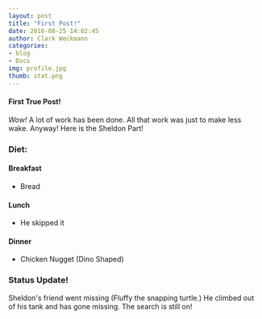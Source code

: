 ```yaml
---
layout: post
title: "First Post!"
date: 2016-08-25 14:02:45
author: Clark Weckmann
categories:
- blog
- Docs
img: profile.jpg
thumb: stat.png
---
```


#### First True Post!
_Wow!_ A lot of work has been done. All that work was just to make less wake. Anyway! Here is the Sheldon Part!

<!--more-->

### Diet:

#### Breakfast
* Bread

#### Lunch
* He skipped it

#### Dinner
* Chicken Nugget (Dino Shaped)

### Status Update!
Sheldon's friend went missing (Fluffy the snapping turtle.) He climbed out of his tank and has gone missing. The search is still on!
